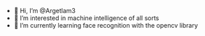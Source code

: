 - 👋 Hi, I’m @Argetlam3
- 👀 I’m interested in machine intelligence of all sorts
- 🌱 I’m currently learning face recognition with the opencv library
<!---
Argetlam3/Argetlam3 is a ✨ special ✨ repository because its `README.md` (this file) appears on your GitHub profile.
You can click the Preview link to take a look at your changes.
--->
